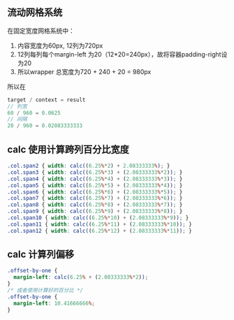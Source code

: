 
## 流动网格系统

在固定宽度网格系统中：
1. 内容宽度为60px, 12列为720px
2. 12列每列每个margin-left 为20（12*20=240px），故将容器padding-right设为20
3. 所以wrapper 总宽度为720 + 240 + 20 = 980px

所以在
```js
target / context = result
// 列宽
60 / 960 = 0.0625
// 间隔
20 / 960 = 0.02083333333
```

## calc 使用计算跨列百分比宽度
```css
.col.span2 { width: calc((6.25%*2) + 2.08333333%); }
.col.span3 { width: calc((6.25%*3) + (2.08333333%*2)); }
.col.span4 { width: calc((6.25%*4) + (2.08333333%*3)); }
.col.span5 { width: calc((6.25%*5) + (2.08333333%*4)); }
.col.span6 { width: calc((6.25%*6) + (2.08333333%*5)); }
.col.span7 { width: calc((6.25%*7) + (2.08333333%*6)); }
.col.span8 { width: calc((6.25%*8) + (2.08333333%*7)); }
.col.span9 { width: calc((6.25%*9) + (2.08333333%*8)); }
.col.span10 { width: calc((6.25%*10) + (2.08333333%*9)); }
.col.span11 { width: calc((6.25%*11) + (2.08333333%*10)); }
.col.span12 { width: calc((6.25%*12) + (2.08333333%*11)); }
```

## calc 计算列偏移
```css
.offset-by-one {
  margin-left: calc(6.25% + (2.08333333%*2));
}
/* 或者使用计算好的百分比 */
.offset-by-one {
  margin-left: 10.41666666%;
}
```


